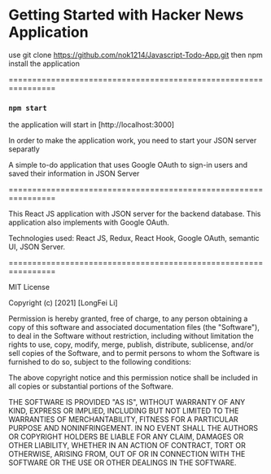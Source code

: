 # Getting Started with Hacker News Application

use git clone https://github.com/nok1214/Javascript-Todo-App.git
then
npm install the application

================================================================

### `npm start`

the application will start in [http://localhost:3000]

In order to make the application work, you need to start your JSON server separatly

A simple to-do application that uses Google OAuth to sign-in users and saved their information in JSON Server

================================================================

This React JS application with JSON server for the backend database. This application also implements with Google OAuth.

Technologies used: React JS, Redux, React Hook, Google OAuth, semantic UI, JSON Server.

================================================================

MIT License

Copyright (c) [2021] [LongFei Li]

Permission is hereby granted, free of charge, to any person obtaining a copy
of this software and associated documentation files (the "Software"), to deal
in the Software without restriction, including without limitation the rights
to use, copy, modify, merge, publish, distribute, sublicense, and/or sell
copies of the Software, and to permit persons to whom the Software is
furnished to do so, subject to the following conditions:

The above copyright notice and this permission notice shall be included in all
copies or substantial portions of the Software.

THE SOFTWARE IS PROVIDED "AS IS", WITHOUT WARRANTY OF ANY KIND, EXPRESS OR
IMPLIED, INCLUDING BUT NOT LIMITED TO THE WARRANTIES OF MERCHANTABILITY,
FITNESS FOR A PARTICULAR PURPOSE AND NONINFRINGEMENT. IN NO EVENT SHALL THE
AUTHORS OR COPYRIGHT HOLDERS BE LIABLE FOR ANY CLAIM, DAMAGES OR OTHER
LIABILITY, WHETHER IN AN ACTION OF CONTRACT, TORT OR OTHERWISE, ARISING FROM,
OUT OF OR IN CONNECTION WITH THE SOFTWARE OR THE USE OR OTHER DEALINGS IN THE
SOFTWARE.
